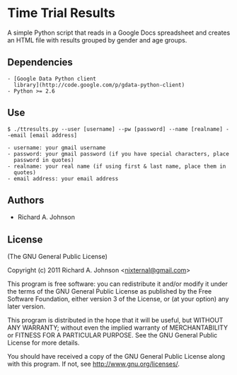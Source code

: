 # Time Trial Results
A simple Python script that reads in a Google Docs spreadsheet and creates an
HTML file with results grouped by gender and age groups.

## Dependencies
    - [Google Data Python client
      library](http://code.google.com/p/gdata-python-client)
    - Python >= 2.6

## Use
    $ ./ttresults.py --user [username] --pw [password] --name [realname] --email [email address]

    - username: your gmail username
    - password: your gmail password (if you have special characters, place
      password in quotes)
    - realname: your real name (if using first & last name, place them in
      quotes)
    - email address: your email address

## Authors
 * Richard A. Johnson

## License
(The GNU General Public License)

Copyright (c) 2011 Richard A. Johnson &lt;nixternal@gmail.com&gt;

This program is free software: you can redistribute it and/or modify
it under the terms of the GNU General Public License as published by
the Free Software Foundation, either version 3 of the License, or
(at your option) any later version.

This program is distributed in the hope that it will be useful,
but WITHOUT ANY WARRANTY; without even the implied warranty of
MERCHANTABILITY or FITNESS FOR A PARTICULAR PURPOSE. See the
GNU General Public License for more details.

You should have received a copy of the GNU General Public License
along with this program.  If not, see <http://www.gnu.org/licenses/>.
